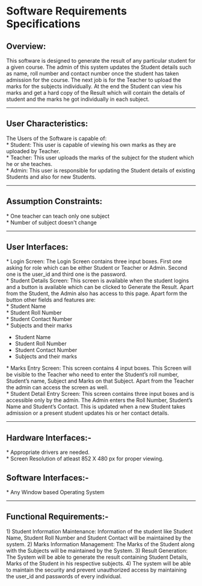 # Software Requirements Specifications
<h2> Overview: </h2>
This software is designed to generate the result of any particular student for a given course. The admin of this system updates the Student details such as name, roll number and contact number once the student has taken admission for the course. The next job is for the Teacher to upload the marks for the subjects individually. At the end the Student can view his marks and get a hard copy of the Result which will contain the details of student and the marks he got individually in each subject.
<hr>
<h2> User Characteristics: </h2>
The Users of the Software is capable of: <br>
* Student: This user is capable of viewing his own marks as they are uploaded by Teacher. <br>
* Teacher: This user uploads the marks of the subject for the student which he or she teaches. <br>
* Admin: This user is responsible for updating the Student details of existing Students and also for new Students.
<hr>
<h2> Assumption Constraints: </h2>
* One teacher can teach only one subject <br>
* Number of subject doesn't change <br>
<hr>
<h2> User Interfaces: </h2>
* Login Screen: The Login Screen contains three input boxes. First one asking for role which can be either Student or Teacher or Admin. Second one is the user_id and third one is the password. <br>
* Student Details Screen: This screen is available when the student logins and a button is available which can be clicked to Generate the Result. Apart from the Student, the Admin also has access to this page. Apart form the button other fields and features are: <br>
  * Student Name <br>
  * Student Roll Number <br>
  * Student Contact Number <br>
  * Subjects and their marks <br>
<ul>
 <li>Student Name</li>
 <li>Student Roll Number</li>
 <li>Student Contact Number</li>
 <li>Subjects and their marks</li>
</ul>
* Marks Entry Screen: This screen contains 4 input boxes. This Screen will be visible to the Teacher who need to enter the Student’s roll number, Student’s name, Subject and Marks on that Subject. Apart from the Teacher the admin can access the screen as well. <br>
* Student Detail Entry Screen: This screen contains three input boxes and is accessible only by the admin. The Admin enters the Roll Number, Student’s Name and Student’s Contact. This is updated when a new Student takes admission or a present student updates his or her contact details. <br>
<hr>
<h2> Hardware Interfaces:- </h2>
* Appropriate drivers are needed. <br>
*  Screen Resolution of atleast 852 X 480 px for proper viewing. <br>
<h2> Software Interfaces:- </h2>
* Any Window based Operating System
<hr>
<h2>Functional Requirements:-</h2>
1) Student Information Maintenance: Information of the student like Student Name, Student Roll Number and Student Contact will be maintained by the system.
2) Marks Information Management: The Marks of the Student along with the Subjects will be maintained by the System.
3) Result Generation: The System will be able to generate the result containing Student Details, Marks of the Student in his respective subjects.
4) The system will be able to maintain the security and prevent unauthorized access by maintaining the user_id and passwords of every individual.
